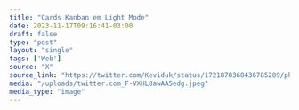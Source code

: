 ```yaml
---
title: "Cards Kanban em Light Mode"
date: 2023-11-17T09:16:41-03:00
draft: false
type: "post"
layout: "single"
tags: ['Web']
source: "X"
source_link: "https://twitter.com/Keviduk/status/1721878368436785289/photo/1"
media: "/uploads/twitter.com_F-VXHL8awAA5edg.jpeg"
media_type: "image"
---
```


